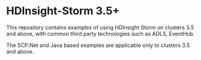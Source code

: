 # HDInsight-Storm 3.5+
This repository contains examples of using HDInsight Storm on clusters 3.5 and above, with common third party technologies such as ADLS, EventHub.

The SCP.Net and Java based examples are applicable only to clusters 3.5 and above.